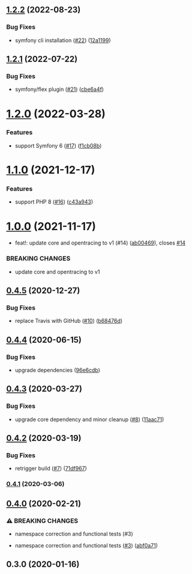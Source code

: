 ## [1.2.2](https://github.com/auxmoney/OpentracingBundle-Monolog/compare/v1.2.1...v1.2.2) (2022-08-23)


### Bug Fixes

* symfony cli installation ([#22](https://github.com/auxmoney/OpentracingBundle-Monolog/issues/22)) ([12a1199](https://github.com/auxmoney/OpentracingBundle-Monolog/commit/12a1199792e0473a9bc3a5b96f5ba1826b4dcbd7))

## [1.2.1](https://github.com/auxmoney/OpentracingBundle-Monolog/compare/v1.2.0...v1.2.1) (2022-07-22)


### Bug Fixes

* symfony/flex plugin ([#21](https://github.com/auxmoney/OpentracingBundle-Monolog/issues/21)) ([cbe6a4f](https://github.com/auxmoney/OpentracingBundle-Monolog/commit/cbe6a4f4c6fced008b271d7c5702e6a931c9dad7))

# [1.2.0](https://github.com/auxmoney/OpentracingBundle-Monolog/compare/v1.1.0...v1.2.0) (2022-03-28)


### Features

* support Symfony 6 ([#17](https://github.com/auxmoney/OpentracingBundle-Monolog/issues/17)) ([f1cb08b](https://github.com/auxmoney/OpentracingBundle-Monolog/commit/f1cb08b04b13fe40f6255d6a05efd074045b55af))

# [1.1.0](https://github.com/auxmoney/OpentracingBundle-Monolog/compare/v1.0.0...v1.1.0) (2021-12-17)


### Features

* support PHP 8 ([#16](https://github.com/auxmoney/OpentracingBundle-Monolog/issues/16)) ([c43a943](https://github.com/auxmoney/OpentracingBundle-Monolog/commit/c43a9435365066f9bb6c0191e3f9b727b164696f))

# [1.0.0](https://github.com/auxmoney/OpentracingBundle-Monolog/compare/v0.4.5...v1.0.0) (2021-11-17)


* feat!: update core and opentracing to v1 (#14) ([ab00469](https://github.com/auxmoney/OpentracingBundle-Monolog/commit/ab004699a15b3850294584c003890282158ffafc)), closes [#14](https://github.com/auxmoney/OpentracingBundle-Monolog/issues/14)


### BREAKING CHANGES

* update core and opentracing to v1

## [0.4.5](https://github.com/auxmoney/OpentracingBundle-Monolog/compare/v0.4.4...v0.4.5) (2020-12-27)


### Bug Fixes

* replace Travis with GitHub ([#10](https://github.com/auxmoney/OpentracingBundle-Monolog/issues/10)) ([b68476d](https://github.com/auxmoney/OpentracingBundle-Monolog/commit/b68476d079d4308f3588b6ab767fd1fd9d2969d8))

## [0.4.4](https://github.com/auxmoney/OpentracingBundle-Monolog/compare/v0.4.3...v0.4.4) (2020-06-15)


### Bug Fixes

* upgrade dependencies ([96e6cdb](https://github.com/auxmoney/OpentracingBundle-Monolog/commit/96e6cdb1d94794f5a6d138f25d1fbe8f364adaba))

## [0.4.3](https://github.com/auxmoney/OpentracingBundle-Monolog/compare/v0.4.2...v0.4.3) (2020-03-27)


### Bug Fixes

* upgrade core dependency and minor cleanup ([#8](https://github.com/auxmoney/OpentracingBundle-Monolog/issues/8)) ([11aac71](https://github.com/auxmoney/OpentracingBundle-Monolog/commit/11aac71805048875ce9c8af9d6cfeb1376546e42))

## [0.4.2](https://github.com/auxmoney/OpentracingBundle-Monolog/compare/v0.4.1...v0.4.2) (2020-03-19)


### Bug Fixes

* retrigger build ([#7](https://github.com/auxmoney/OpentracingBundle-Monolog/issues/7)) ([71df967](https://github.com/auxmoney/OpentracingBundle-Monolog/commit/71df9678436f40818e5a7e25a54a403c633ed608))

### [0.4.1](https://github.com/auxmoney/OpentracingBundle-Monolog/compare/v0.4.0...v0.4.1) (2020-03-06)

## [0.4.0](https://github.com/auxmoney/OpentracingBundle-Monolog/compare/v0.3.0...v0.4.0) (2020-02-21)


### ⚠ BREAKING CHANGES

* namespace correction and functional tests (#3)

* namespace correction and functional tests ([#3](https://github.com/auxmoney/OpentracingBundle-Monolog/issues/3)) ([abf0a71](https://github.com/auxmoney/OpentracingBundle-Monolog/commit/abf0a719930b6a15f204ea48c170777c7eaa1c23))

## 0.3.0 (2020-01-16)
